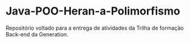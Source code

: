 # Java-POO-Heran-a-Polimorfismo
Repositório voltado para a entrega de atividades da Trilha de formação Back-end da Generation.
